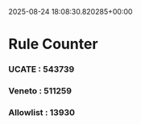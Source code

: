 2025-08-24 18:08:30.820285+00:00
# Rule Counter 
 ### UCATE : 543739

 ### Veneto : 511259

 ### Allowlist : 13930
